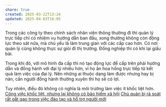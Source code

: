 ```yaml
---
share: true
created: 2025-03-22T13:24
updated: 2025-04-03T16:05
---
```

Trong các công ty theo chính sách nhân viên thông thường đi thì quản lý trực tiếp chỉ có nhiệm vụ hướng dẫn ban đầu, xong thường không còn động lực theo sát nữa, mà chủ yếu là làm trung gian với các cấp cao hơn. Có nơi quản lý cũng không thực sự giỏi đi thị trường. Đồng nghiệp thì có khi lại giấu bài.

Trong khi đó, với mô hình đa cấp thì nó tạo động lực để cấp trên phải hướng dẫn và đồng hành với đại lý nhiều hơn, vì họ ăn hoa hồng trực tiếp từ kết quả làm việc của đại lý. Nên những ai thuộc dạng làm được nhưng hay bị nản, cần người đồng hành thường xuyên thì họ sẽ có lợi.

Tuy nhiên, điều đó không có nghĩa là môi trường làm việc ít khốc liệt hơn. [Công việc khốc liệt, nhưng lại không có bảo hiểm xã hội](../../../%F0%9F%93%90D%E1%BB%B1%20%C3%A1n/Ch%E1%BA%A1y%20ch%E1%BB%89%20ti%C3%AAu/L%C3%A0m%20nh%C3%A2n%20s%E1%BB%B1%20th%E1%BA%ADt/B%E1%BA%A3o%20hi%E1%BB%83m/T%C3%A0i%20li%E1%BB%87u/Tuy%E1%BB%83n%20d%E1%BB%A5ng/C%C3%B4ng%20vi%E1%BB%87c%20kh%E1%BB%91c%20li%E1%BB%87t,%20nh%C6%B0ng%20l%E1%BA%A1i%20kh%C3%B4ng%20c%C3%B3%20b%E1%BA%A3o%20hi%E1%BB%83m%20x%C3%A3%20h%E1%BB%99i.md)
[Chủ quản bị rà soát rất gắt gao trong việc đào tạo và hỗ trợ người mới](../../../%F0%9F%93%9CT%C3%A0i%20nguy%C3%AAn/Ch%C3%ADnh%20s%C3%A1ch%20c%C3%B4ng%20ty/B%E1%BA%A3o%20hi%E1%BB%83m/Nh%C3%A2n%20s%E1%BB%B1/Cathay/Minh%20b%E1%BA%A1ch%20v%C3%A0%20r%C3%A0ng%20bu%E1%BB%99c/Ch%E1%BB%A7%20qu%E1%BA%A3n%20b%E1%BB%8B%20r%C3%A0%20so%C3%A1t%20r%E1%BA%A5t%20g%E1%BA%AFt%20gao%20trong%20vi%E1%BB%87c%20%C4%91%C3%A0o%20t%E1%BA%A1o%20v%C3%A0%20h%E1%BB%97%20tr%E1%BB%A3%20ng%C6%B0%E1%BB%9Di%20m%E1%BB%9Bi.md)